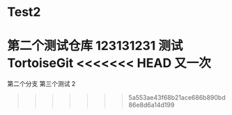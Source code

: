 # Test2
第二个测试仓库
123131231
测试TortoiseGit
<<<<<<< HEAD
又一次
=======
第二个分支
第三个测试
2
>>>>>>> 5a553ae43f68b21ace686b890bd86e8d6a14d199
